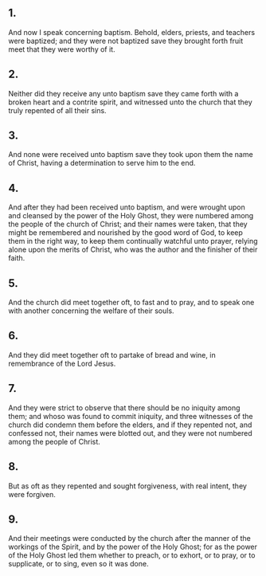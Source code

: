 ## 1.
And now I speak concerning baptism. Behold, elders, priests, and teachers were baptized; and they were not baptized save they brought forth fruit meet that they were worthy of it.
## 2.
Neither did they receive any unto baptism save they came forth with a broken heart and a contrite spirit, and witnessed unto the church that they truly repented of all their sins.
## 3.
And none were received unto baptism save they took upon them the name of Christ, having a determination to serve him to the end.
## 4.
And after they had been received unto baptism, and were wrought upon and cleansed by the power of the Holy Ghost, they were numbered among the people of the church of Christ; and their names were taken, that they might be remembered and nourished by the good word of God, to keep them in the right way, to keep them continually watchful unto prayer, relying alone upon the merits of Christ, who was the author and the finisher of their faith.
## 5.
And the church did meet together oft, to fast and to pray, and to speak one with another concerning the welfare of their souls.
## 6.
And they did meet together oft to partake of bread and wine, in remembrance of the Lord Jesus.
## 7.
And they were strict to observe that there should be no iniquity among them; and whoso was found to commit iniquity, and three witnesses of the church did condemn them before the elders, and if they repented not, and confessed not, their names were blotted out, and they were not numbered among the people of Christ.
## 8.
But as oft as they repented and sought forgiveness, with real intent, they were forgiven.
## 9.
And their meetings were conducted by the church after the manner of the workings of the Spirit, and by the power of the Holy Ghost; for as the power of the Holy Ghost led them whether to preach, or to exhort, or to pray, or to supplicate, or to sing, even so it was done.
